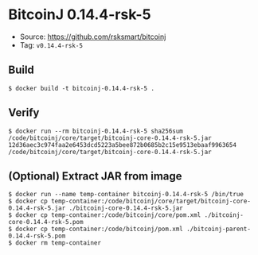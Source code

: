 # BitcoinJ 0.14.4-rsk-5

* Source: https://github.com/rsksmart/bitcoinj
* Tag: `v0.14.4-rsk-5`

## Build

```
$ docker build -t bitcoinj-0.14.4-rsk-5 .
```

## Verify

```
$ docker run --rm bitcoinj-0.14.4-rsk-5 sha256sum /code/bitcoinj/core/target/bitcoinj-core-0.14.4-rsk-5.jar
12d36aec3c974faa2e6453dcd5223a5bee872b0685b2c15e9513ebaaf9963654 /code/bitcoinj/core/target/bitcoinj-core-0.14.4-rsk-5.jar
```

## (Optional) Extract JAR from image

```
$ docker run --name temp-container bitcoinj-0.14.4-rsk-5 /bin/true
$ docker cp temp-container:/code/bitcoinj/core/target/bitcoinj-core-0.14.4-rsk-5.jar ./bitcoinj-core-0.14.4-rsk-5.jar
$ docker cp temp-container:/code/bitcoinj/core/pom.xml ./bitcoinj-core-0.14.4-rsk-5.pom
$ docker cp temp-container:/code/bitcoinj/pom.xml ./bitcoinj-parent-0.14.4-rsk-5.pom
$ docker rm temp-container
```
